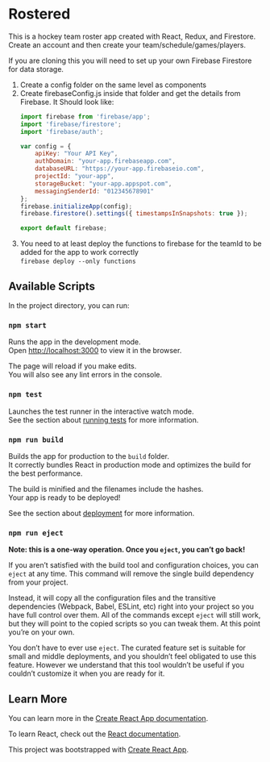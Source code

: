 # Rostered

This is a hockey team roster app created with React, Redux, and Firestore.<br>
Create an account and then create your team/schedule/games/players.<br>

If you are cloning this you will need to set up your own Firebase Firestore for data storage.<br>
1. Create a config folder on the same level as components
1. Create firebaseConfig.js inside that folder and get the details from Firebase. It Should look like:
	```javascript
	import firebase from 'firebase/app';
	import 'firebase/firestore';
	import 'firebase/auth';

	var config = {
		apiKey: "Your API Key",
		authDomain: "your-app.firebaseapp.com",
		databaseURL: "https://your-app.firebaseio.com",
		projectId: "your-app",
		storageBucket: "your-app.appspot.com",
		messagingSenderId: "012345678901"
	};
	firebase.initializeApp(config);
	firebase.firestore().settings({ timestampsInSnapshots: true });

	export default firebase;
	```
1. You need to at least deploy the functions to firebase for the teamId to be added for the app to work correctly<br>
`firebase deploy --only functions`
## Available Scripts

In the project directory, you can run:

### `npm start`

Runs the app in the development mode.<br>
Open [http://localhost:3000](http://localhost:3000) to view it in the browser.

The page will reload if you make edits.<br>
You will also see any lint errors in the console.

### `npm test`

Launches the test runner in the interactive watch mode.<br>
See the section about [running tests](https://facebook.github.io/create-react-app/docs/running-tests) for more information.

### `npm run build`

Builds the app for production to the `build` folder.<br>
It correctly bundles React in production mode and optimizes the build for the best performance.

The build is minified and the filenames include the hashes.<br>
Your app is ready to be deployed!

See the section about [deployment](https://facebook.github.io/create-react-app/docs/deployment) for more information.

### `npm run eject`

**Note: this is a one-way operation. Once you `eject`, you can’t go back!**

If you aren’t satisfied with the build tool and configuration choices, you can `eject` at any time. This command will remove the single build dependency from your project.

Instead, it will copy all the configuration files and the transitive dependencies (Webpack, Babel, ESLint, etc) right into your project so you have full control over them. All of the commands except `eject` will still work, but they will point to the copied scripts so you can tweak them. At this point you’re on your own.

You don’t have to ever use `eject`. The curated feature set is suitable for small and middle deployments, and you shouldn’t feel obligated to use this feature. However we understand that this tool wouldn’t be useful if you couldn’t customize it when you are ready for it.

## Learn More

You can learn more in the [Create React App documentation](https://facebook.github.io/create-react-app/docs/getting-started).

To learn React, check out the [React documentation](https://reactjs.org/).

This project was bootstrapped with [Create React App](https://github.com/facebook/create-react-app).